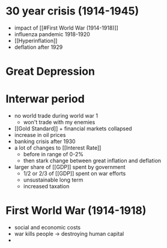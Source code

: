 # 30 year crisis (1914-1945)
- impact of [[#First World War (1914-1918)]]
- influenza pandemic 1918-1920
- [[Hyperinflation]]
- deflation after 1929

# Great Depression


# Interwar period
- no world trade during world war 1
	- won't trade with my enemies
- [[Gold Standard]] + financial markets collapsed
- increase in oil prices
- banking crisis after 1930
- a lot of changes to [[Interest Rate]] 
	- before in range of 0-2%
	- then stark change between great inflation and deflation
- larger share of [[GDP]] spent by government
	- 1/2 or 2/3 of [[GDP]] spent on war efforts
	- unsustainable long term
	- increased taxation
	
# First World War (1914-1918)
- social and economic costs
- war kills people -> destroying human capital
- 

